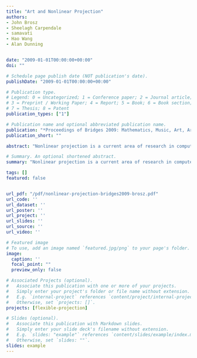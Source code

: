 ```yaml
---
title: "Art and Nonlinear Projection"
authors:
- John Brosz
- Sheelagh Carpendale
- samavati
- Hao Wang
- Alan Dunning


date: "2009-01-01T00:00:00+00:00"
doi: ""

# Schedule page publish date (NOT publication's date).
publishDate: "2009-01-01T00:00:00+00:00"

# Publication type.
# Legend: 0 = Uncategorized; 1 = Conference paper; 2 = Journal article;
# 3 = Preprint / Working Paper; 4 = Report; 5 = Book; 6 = Book section;
# 7 = Thesis; 8 = Patent
publication_types: ["1"]

# Publication name and optional abbreviated publication name.
publication: "*Proceedings of Bridges 2009: Mathematics, Music, Art, Architecture, Culture (Tarquin Publications)*"
publication_short: ""

abstract: "Nonlinear projection is a current area of research in computer graphics. It provides a meeting place between science and art. After describing motivations for use of nonlinear projection, we provide a brief survey of different techniques for nonlinear projection described in computer graphics literature. We then examine several cases of how and when artists choose to use nonlinear projection, as opposed to perspective projection, and how these might be achieved with current computer graphics techniques. Lastly, we provide a synopsis of the Flexible Projection Framework and then describe how it was used in a collaborative project between an artist and a computer scientist."

# Summary. An optional shortened abstract.
summary: "Nonlinear projection is a current area of research in computer graphics. It provides a meeting place between science and art. After describing motivations for use of nonlinear projection, we provide a brief survey of different techniques for nonlinear projection described in computer graphics literature. We then examine several cases of how and when artists choose to use nonlinear projection, as opposed to perspective projection, and how these might be achieved with current computer graphics tec..."

tags: []
featured: false


url_pdf: "/pdf/nonlinear-projection-bridges2009-brosz.pdf"
url_code: ''
url_dataset: ''
url_poster: ''
url_project: ''
url_slides: ''
url_source: ''
url_video: ''

# Featured image
# To use, add an image named `featured.jpg/png` to your page's folder. 
image:
  caption: ''
  focal_point: ""
  preview_only: false

# Associated Projects (optional).
#   Associate this publication with one or more of your projects.
#   Simply enter your project's folder or file name without extension.
#   E.g. `internal-project` references `content/project/internal-project/index.md`.
#   Otherwise, set `projects: []`.
projects: [flexible-projection]

# Slides (optional).
#   Associate this publication with Markdown slides.
#   Simply enter your slide deck's filename without extension.
#   E.g. `slides: "example"` references `content/slides/example/index.md`.
#   Otherwise, set `slides: ""`.
slides: example
---
```

